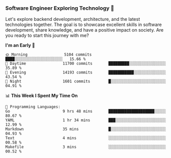 ### Software Engineer Exploring Technology 🚀 

Let's explore backend development, architecture, and the latest technologies together. The goal is to showcase excellent skills in software development, share knowledge, and have a positive impact on society. Are you ready to start this journey with me?

<!--START_SECTION:waka-->
**I'm an Early 🐤** 

```text
🌞 Morning                5104 commits        ████░░░░░░░░░░░░░░░░░░░░░   15.66 % 
🌆 Daytime                11700 commits       █████████░░░░░░░░░░░░░░░░   35.89 % 
🌃 Evening                14193 commits       ███████████░░░░░░░░░░░░░░   43.54 % 
🌙 Night                  1601 commits        █░░░░░░░░░░░░░░░░░░░░░░░░   04.91 % 
```


📊 **This Week I Spent My Time On** 

```text
💬 Programming Languages: 
Go                       9 hrs 48 mins       ████████████████████░░░░░   80.67 % 
YAML                     1 hr 34 mins        ███░░░░░░░░░░░░░░░░░░░░░░   12.99 % 
Markdown                 35 mins             █░░░░░░░░░░░░░░░░░░░░░░░░   04.93 % 
Text                     4 mins              ░░░░░░░░░░░░░░░░░░░░░░░░░   00.58 % 
Makefile                 3 mins              ░░░░░░░░░░░░░░░░░░░░░░░░░   00.52 % 
```


<!--END_SECTION:waka-->

